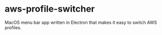 # aws-profile-switcher
MacOS menu bar app written in Electron that makes it easy to switch AWS profiles.
